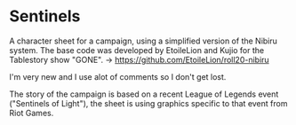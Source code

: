 # Sentinels

A character sheet for a campaign, using a simplified version of the Nibiru system. 
The base code was developed by EtoileLion and Kujio for the Tablestory show "GONE". -> https://github.com/EtoileLion/roll20-nibiru

I'm very new and I use alot of comments so I don't get lost.

The story of the campaign is based on a recent League of Legends event ("Sentinels of Light"), the sheet is using graphics specific to that event from Riot Games.
